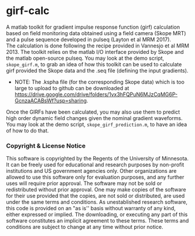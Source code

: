 # girf-calc
A matlab toolkit for gradient impulse response function (girf) calculation based on field monitoring data obtained using a field camera (Skope MRT) and a pulse sequence developed in pulseq (Layton et al MRM 2017).  
The calculation is done following the recipe provided in Vannesjo et al MRM 2013. The toolkit relies on the matlab I/O interface provided by Skope and the matlab open-source pulseq. 
You may look at the demo script, `skope_girf.m`, to grab an idea of how this toolkit can be used to calculate girf provided the Skope data and the .seq file (defining the input gradients). 
* NOTE: The .kspha file (for the corresponding Skope data) which is too large to upload to github can be downloaded at https://drive.google.com/drive/folders/1vx3hFQPuN6MJzCqMG6P-GcnzaACABsWf?usp=sharing.

Once the GIRFs have been calculated, you may also use them to predict high order dynamic field changes given the nominal gradient waveforms. You may look at the demo script, `skope_girf_prediction.m`, to have an idea of how to do that. 

### Copyright & License Notice
This software is copyrighted by the Regents of the University of Minnesota. It can be freely used for educational and research purposes by non-profit institutions and US government agencies only. 
Other organizations are allowed to use this software only for evaluation purposes, and any further uses will require prior approval. The software may not be sold or redistributed without prior approval. 
One may make copies of the software for their use provided that the copies, are not sold or distributed, are used under the same terms and conditions. 
As unestablished research software, this code is provided on an "as is'' basis without warranty of any kind, either expressed or implied. 
The downloading, or executing any part of this software constitutes an implicit agreement to these terms. These terms and conditions are subject to change at any time without prior notice.
